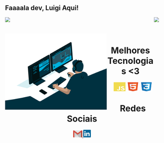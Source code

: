 ## Faaaala dev, Luigi Aqui!

<div>
  
  <img  height="180em" src="https://github-readme-stats.vercel.app/api?username=JonatanAJ&show_icons=true&theme=dark&include_all_commits=true&count_private=true"/>
  <img align="right" height="180em" src="https://github-readme-stats.vercel.app/api/top-langs/?username=JonatanAJ&layout=compact&langs_count=16&theme=dark"/>
</div>
<br>

<div  align="center"> 
  <div style="display: inline_block"><br>
    <img align="left" height="250" alt="coding-time" src="code.gif">
    <h1 align="center">Melhores Tecnologias <3</h1>
    <img align="center" height="30" width="40" alt="js-icon"  src="https://raw.githubusercontent.com/devicons/devicon/master/icons/javascript/javascript-plain.svg">
    <img align="center" height="30" width="40" alt="html-icon" src="https://raw.githubusercontent.com/devicons/devicon/master/icons/html5/html5-original.svg">
    <img align="center" height="30" width="40" alt="css-icon" src="https://raw.githubusercontent.com/devicons/devicon/master/icons/css3/css3-original.svg">
    
   
   </div>
    
  
  <h1 align="center">Redes Sociais</h1>
    <a href = "mailto: jonatananangelimmm@gmail.com">
      <img width="30" src="gmail.svg">
    </a>
    <a href = "https://www.linkedin.com/in/jonatan-angelim-a10289252/">
      <img width="25" src="linkedin.svg">
    </a>
